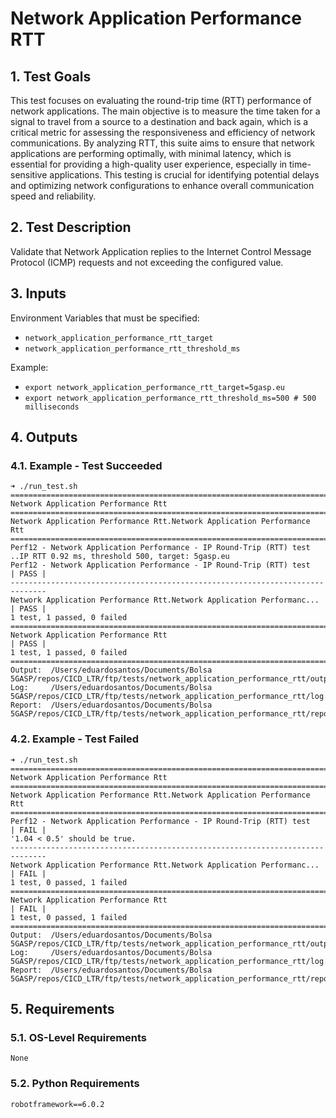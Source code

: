 # Network Application Performance RTT

## 1. Test Goals

This test focuses on evaluating the round-trip time (RTT) performance of network applications. The main objective is to measure the time taken for a signal to travel from a source to a destination and back again, which is a critical metric for assessing the responsiveness and efficiency of network communications. By analyzing RTT, this suite aims to ensure that network applications are performing optimally, with minimal latency, which is essential for providing a high-quality user experience, especially in time-sensitive applications. This testing is crucial for identifying potential delays and optimizing network configurations to enhance overall communication speed and reliability.

## 2. Test Description

Validate that Network Application replies to the Internet Control Message Protocol (ICMP) requests and not exceeding the configured value.

## 3. Inputs

Environment Variables that must be specified:
- `network_application_performance_rtt_target`
- `network_application_performance_rtt_threshold_ms`

Example:
- `export network_application_performance_rtt_target=5gasp.eu`
- `export network_application_performance_rtt_threshold_ms=500 # 500 milliseconds `

## 4. Outputs

### 4.1. Example - Test Succeeded

```
➜ ./run_test.sh
==============================================================================
Network Application Performance Rtt
==============================================================================
Network Application Performance Rtt.Network Application Performance Rtt
==============================================================================
Perf12 - Network Application Performance - IP Round-Trip (RTT) test   ..IP RTT 0.92 ms, threshold 500, target: 5gasp.eu
Perf12 - Network Application Performance - IP Round-Trip (RTT) test   | PASS |
------------------------------------------------------------------------------
Network Application Performance Rtt.Network Application Performanc... | PASS |
1 test, 1 passed, 0 failed
==============================================================================
Network Application Performance Rtt                                   | PASS |
1 test, 1 passed, 0 failed
==============================================================================
Output:  /Users/eduardosantos/Documents/Bolsa 5GASP/repos/CICD_LTR/ftp/tests/network_application_performance_rtt/output.xml
Log:     /Users/eduardosantos/Documents/Bolsa 5GASP/repos/CICD_LTR/ftp/tests/network_application_performance_rtt/log.html
Report:  /Users/eduardosantos/Documents/Bolsa 5GASP/repos/CICD_LTR/ftp/tests/network_application_performance_rtt/report.html
```

### 4.2. Example - Test Failed

```
➜ ./run_test.sh
==============================================================================
Network Application Performance Rtt
==============================================================================
Network Application Performance Rtt.Network Application Performance Rtt
==============================================================================
Perf12 - Network Application Performance - IP Round-Trip (RTT) test   | FAIL |
'1.04 < 0.5' should be true.
------------------------------------------------------------------------------
Network Application Performance Rtt.Network Application Performanc... | FAIL |
1 test, 0 passed, 1 failed
==============================================================================
Network Application Performance Rtt                                   | FAIL |
1 test, 0 passed, 1 failed
==============================================================================
Output:  /Users/eduardosantos/Documents/Bolsa 5GASP/repos/CICD_LTR/ftp/tests/network_application_performance_rtt/output.xml
Log:     /Users/eduardosantos/Documents/Bolsa 5GASP/repos/CICD_LTR/ftp/tests/network_application_performance_rtt/log.html
Report:  /Users/eduardosantos/Documents/Bolsa 5GASP/repos/CICD_LTR/ftp/tests/network_application_performance_rtt/report.html
```

## 5. Requirements

### 5.1. OS-Level Requirements

`None`

### 5.2. Python Requirements

```
robotframework==6.0.2
```